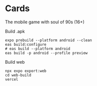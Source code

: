 # Cards

The mobile game with soul of 90s (16+)


Build .apk

    expo prebuild --platform android --clean
    eas build:configure
    # eas build --platform android
    eas build -p android --profile preview

Build web

    npx expo export:web
    cd web-build
    vercel
